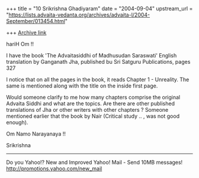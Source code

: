 +++
title = "10 Srikrishna Ghadiyaram"
date = "2004-09-04"
upstream_url = "https://lists.advaita-vedanta.org/archives/advaita-l/2004-September/013454.html"

+++
[Archive link](https://lists.advaita-vedanta.org/archives/advaita-l/2004-September/013454.html)

hariH Om !!

I have the book 'The Advaitasiddhi of Madhusudan
Saraswati' English translation by Ganganath Jha,
published bu Sri Satguru Publications, pages 327

I notice that on all the pages in  the book, it reads
Chapter 1 - Unreality. The same is mentioned along
with the title on the inside first page.

Would someone clarify to me how many chapters comprise
the original Advaita Siddhi and what are the topics.
Are there are other published translations of Jha or
other writers with other chapters ? Someone mentioned
earlier that the book by Nair (Critical study .. , was
not good enough).

Om Namo Narayanaya !!

Srikrishna




__________________________________
Do you Yahoo!?
New and Improved Yahoo! Mail - Send 10MB messages!
http://promotions.yahoo.com/new_mail 

